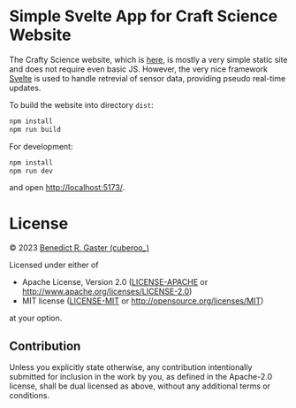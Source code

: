 # Simple Svelte App for Craft Science Website

The Crafty Science website, which is [here](https://craftyscience.github.io/), is mostly a very simple static site and does not require even basic JS. However, the very nice framework [Svelte](https://svelte.dev/) is used to handle retrevial of sensor data, providing pseudo real-time updates.

To build the website into directory ```dist```:

```bash
npm install
npm run build
```

For development:

```bash
npm install
npm run dev
```

and open [http://localhost:5173/](http://localhost:5173/).


# License

© 2023 [Benedict R. Gaster (cuberoo_)](https://bgaster.github.io/)

Licensed under either of

 * Apache License, Version 2.0
   ([LICENSE-APACHE](LICENSE-APACHE) or http://www.apache.org/licenses/LICENSE-2.0)
 * MIT license
   ([LICENSE-MIT](LICENSE-MIT) or http://opensource.org/licenses/MIT)

at your option.

## Contribution

Unless you explicitly state otherwise, any contribution intentionally submitted
for inclusion in the work by you, as defined in the Apache-2.0 license, shall be
dual licensed as above, without any additional terms or conditions.
